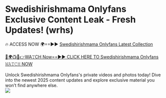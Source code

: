 # Swedishirishmama Onlyfans Exclusive Content Leak - Fresh Updates! (wrhs)

🔥 ACCESS NOW 🌍==►► <a href="https://tinyurl.com/kvy9nzfs" rel="nofollow">Swedishirishmama Onlyfans Latest Collection</a>
<br><br>
[🔴🌍📺📱👉WA𝚃CH Now==►► CLICK HERE TO Swedishirishmama Onlyfans 𝚆𝙰𝚃𝙲𝙷 NOW](https://tinyurl.com/kvy9nzfs)
<br><br>
Unlock Swedishirishmama Onlyfans's private videos and photos today! Dive into the newest 2025 content updates and explore exclusive material you won’t find anywhere else.
<br>
<a href="https://tinyurl.com/kvy9nzfs" rel="nofollow" data-target="animated-image.originalLink"><img src="https://camo.githubusercontent.com/8a4f000d20f83aca3bf7ec5f350d767afa0574a8a352519fd8cfa583a6f93a33/68747470733a2f2f692e696d6775722e636f6d2f644a486b345a712e676966" data-canonical-src="https://i.imgur.com/dJHk4Zq.gif" style="max-width: 100%; display: inline-block;" data-target="animated-image.originalImage"></a>
<br>
